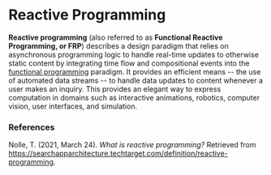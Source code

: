 # Reactive Programming

**Reactive programming** (also referred to as **Functional Reactive Programming, or FRP**) describes a design paradigm that relies on asynchronous programming logic to handle real-time updates to otherwise static content  by integrating time flow and compositional events into the [functional programming](./functional-programming.md) paradigm. It provides an efficient means -- the use of automated data streams -- to handle data updates to content whenever a user makes an inquiry. This provides an elegant way to express computation in domains such as interactive animations, robotics, computer vision, user interfaces, and simulation.

### References
Nolle, T. (2021, March 24). *What is reactive programming?* Retrieved from https://searchapparchitecture.techtarget.com/definition/reactive-programming. 